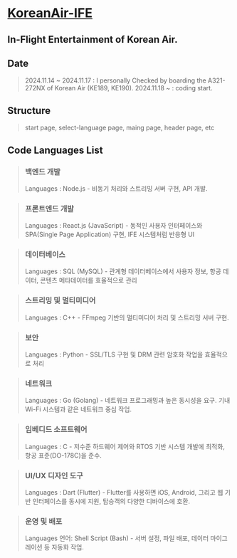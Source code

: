 # [KoreanAir-IFE](https://www.koreanair.com/plan-your-travel/in-flight-experience/entertainment)

## In-Flight Entertainment of Korean Air.

## Date
> 2024.11.14 ~ 2024.11.17 : I personally Checked by boarding the A321-272NX of Korean Air (KE189, KE190).
> 2024.11.18 ~ : coding start.


## Structure
> start page, select-language page, maing page, header page, etc


## Code Languages List
> ### 백엔드 개발
> Languages : Node.js - 비동기 처리와 스트리밍 서버 구현, API 개발.

> ### 프론트엔드 개발
> Languages : React.js (JavaScript) - 동적인 사용자 인터페이스와 SPA(Single Page Application) 구현, IFE 시스템처럼 반응형 UI

> ### 데이터베이스
> Languages : SQL (MySQL) - 관계형 데이터베이스에서 사용자 정보, 항공 데이터, 콘텐츠 메타데이터를 효율적으로 관리

> ### 스트리밍 및 멀티미디어
> Languages : C++ - FFmpeg 기반의 멀티미디어 처리 및 스트리밍 서버 구현.

> ### 보안
> Languages : Python - SSL/TLS 구현 및 DRM 관련 암호화 작업을 효율적으로 처리

> ### 네트워크
> Languages : Go (Golang) - 네트워크 프로그래밍과 높은 동시성을 요구. 기내 Wi-Fi 시스템과 같은 네트워크 중심 작업.

> ### 임베디드 소프트웨어
> Languages : C - 저수준 하드웨어 제어와 RTOS 기반 시스템 개발에 최적화, 항공 표준(DO-178C)을 준수.

> ### UI/UX 디자인 도구
> Languages : Dart (Flutter) - Flutter를 사용하면 iOS, Android, 그리고 웹 기반 인터페이스를 동시에 지원, 탑승객의 다양한 디바이스에 호환.

> ### 운영 및 배포
> Languages 언어: Shell Script (Bash) - 서버 설정, 파일 배포, 데이터 마이그레이션 등 자동화 작업.

